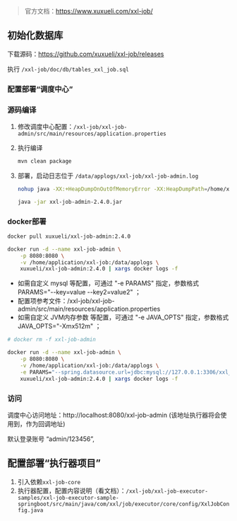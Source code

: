 > 官方文档：https://www.xuxueli.com/xxl-job/

## 初始化数据库

下载源码：https://github.com/xuxueli/xxl-job/releases

执行 `/xxl-job/doc/db/tables_xxl_job.sql`

### 配置部署“调度中心”

### 源码编译

1. 修改调度中心配置：`/xxl-job/xxl-job-admin/src/main/resources/application.properties`

2. 执行编译

   ```bash
   mvn clean package
   ```

3. 部署，启动日志位于 `/data/applogs/xxl-job/xxl-job-admin.log`

   ```bash
   nohup java -XX:+HeapDumpOnOutOfMemoryError -XX:HeapDumpPath=/home/xxl-job-admin-heapdump.hprof -jar xxl-job-admin-2.4.0.jar > nohup.out 2>&1 &
   ```

   ```bash
   java -jar xxl-job-admin-2.4.0.jar
   ```

### docker部署

```bash
docker pull xuxueli/xxl-job-admin:2.4.0
```

```bash
docker run -d --name xxl-job-admin \
	-p 8080:8080 \
	-v /home/application/xxl-job:/data/applogs \
	xuxueli/xxl-job-admin:2.4.0 | xargs docker logs -f
```

* 如需自定义 mysql 等配置，可通过 "-e PARAMS" 指定，参数格式 PARAMS="--key=value  --key2=value2" ；
* 配置项参考文件：/xxl-job/xxl-job-admin/src/main/resources/application.properties
* 如需自定义 JVM内存参数 等配置，可通过 "-e JAVA_OPTS" 指定，参数格式 JAVA_OPTS="-Xmx512m" ；

```bash
# docker rm -f xxl-job-admin
```

```bash
docker run -d --name xxl-job-admin \
	-p 8080:8080 \
	-v /home/application/xxl-job:/data/applogs \
	-e PARAMS="--spring.datasource.url=jdbc:mysql://127.0.0.1:3306/xxl_job?useUnicode=true&characterEncoding=UTF-8&autoReconnect=true&serverTimezone=Asia/Shanghai --spring.datasource.password=root --spring.datasource.username=root" \
    xuxueli/xxl-job-admin:2.4.0 | xargs docker logs -f
```

### 访问

调度中心访问地址：http://localhost:8080/xxl-job-admin (该地址执行器将会使用到，作为回调地址)

默认登录账号 “admin/123456”,

## 配置部署“执行器项目”

1. 引入依赖`xxl-job-core`
2. 执行器配置，配置内容说明（看文档）：`/xxl-job/xxl-job-executor-samples/xxl-job-executor-sample-springboot/src/main/java/com/xxl/job/executor/core/config/XxlJobConfig.java`